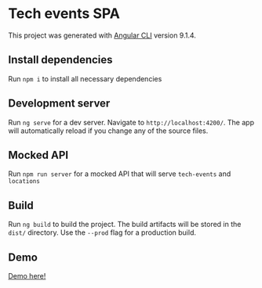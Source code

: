 # Tech events SPA

This project was generated with [Angular CLI](https://github.com/angular/angular-cli) version 9.1.4.

## Install dependencies
Run `npm i` to install all necessary dependencies

## Development server
Run `ng serve` for a dev server. Navigate to `http://localhost:4200/`. The app will automatically reload if you change any of the source files.

## Mocked API
Run `npm run server` for a mocked API that will serve `tech-events` and `locations`

## Build
Run `ng build` to build the project. The build artifacts will be stored in the `dist/` directory. Use the `--prod` flag for a production build.

## Demo
[Demo here!](http://angular-events-app.s3-website.eu-west-3.amazonaws.com)
